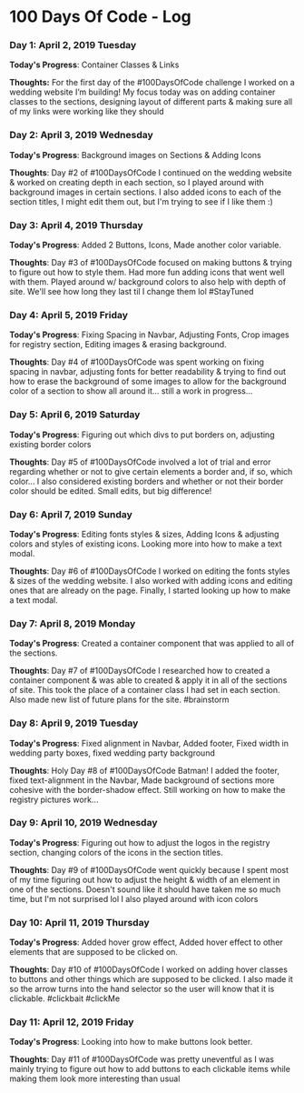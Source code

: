 # 100 Days Of Code - Log

### Day 1: April 2, 2019 Tuesday

**Today's Progress**: Container Classes & Links

**Thoughts:** For the first day of the #100DaysOfCode challenge I worked on a wedding website I’m building! My focus today was on adding container classes to the sections, designing layout of different parts & making sure all of my links were working like they should

<!-- **Link to work:** [Calculator App](http://www.example.com) -->

### Day 2: April 3, 2019 Wednesday

**Today's Progress**: Background images on Sections & Adding Icons

**Thoughts**: Day #2 of #100DaysOfCode I continued on the wedding website & worked on creating depth in each section, so I played around with background images in certain sections. I also added icons to each of the section titles, I might edit them out, but I'm trying to see if I like them :)

<!-- **Link(s) to work**: [Calculator App](http://www.example.com) -->

### Day 3: April 4, 2019 Thursday

**Today's Progress**: Added 2 Buttons, Icons, Made another color variable.

**Thoughts**: Day #3 of #100DaysOfCode focused on making buttons & trying to figure out how to style them. Had more fun adding icons that went well with them. Played around w/ background colors to also help with depth of site. We'll see how long they last til I change them lol #StayTuned

### Day 4: April 5, 2019 Friday

**Today's Progress**: Fixing Spacing in Navbar, Adjusting Fonts, Crop images for registry section, Editing images & erasing background.

**Thoughts**: Day #4 of #100DaysOfCode was spent working on fixing spacing in navbar, adjusting fonts for better readability & trying to find out how to erase the background of some images to allow for the background color of a section to show all around it... still a work in progress...

### Day 5: April 6, 2019 Saturday

**Today's Progress**: Figuring out which divs to put borders on, adjusting existing border colors

**Thoughts**: Day #5 of #100DaysOfCode involved a lot of trial and error regarding whether or not to give certain elements a border and, if so, which color... I also considered existing borders and whether or not their border color should be edited. Small edits, but big difference!

### Day 6: April 7, 2019 Sunday

**Today's Progress**: Editing fonts styles & sizes, Adding Icons & adjusting colors and styles of existing icons. Looking more into how to make a text modal.

**Thoughts**: Day #6 of #100DaysOfCode I worked on editing the fonts styles & sizes of the wedding website. I also worked with adding icons and editing ones that are already on the page. Finally, I started looking up how to make a text modal.

### Day 7: April 8, 2019 Monday

**Today's Progress**: Created a container component that was applied to all of the sections.

**Thoughts**: Day #7 of #100DaysOfCode I researched how to created a container component & was able to created & apply it in all of the sections of site. This took the place of a container class I had set in each section. Also made new list of future plans for the site. #brainstorm

### Day 8: April 9, 2019 Tuesday

**Today's Progress**: Fixed alignment in Navbar, Added footer, Fixed width in wedding party boxes, fixed wedding party background

**Thoughts**: Holy Day #8 of #100DaysOfCode Batman! I added the footer, fixed text-alignment in the Navbar, Made background of sections more cohesive with the border-shadow effect. Still working on how to make the registry pictures work...

### Day 9: April 10, 2019 Wednesday

**Today's Progress**: Figuring out how to adjust the logos in the registry section, changing colors of the icons in the section titles.

**Thoughts**: Day #9 of #100DaysOfCode went quickly because I spent most of my time figuring out how to adjust the height & width of an element in one of the sections. Doesn't sound like it should have taken me so much time, but I'm not surprised lol I also played around with icon colors

### Day 10: April 11, 2019 Thursday

**Today's Progress**: Added hover grow effect, Added hover effect to other elements that are supposed to be clicked on.

**Thoughts**: Day #10 of #100DaysOfCode I worked on adding hover classes to buttons and other things which are supposed to be clicked. I also made it so the arrow turns into the hand selector so the user will know that it is clickable. #clickbait #clickMe

### Day 11: April 12, 2019 Friday

**Today's Progress**: Looking into how to make buttons look better.

**Thoughts**: Day #11 of #100DaysOfCode was pretty uneventful as I was mainly trying to figure out how to add buttons to each clickable items while making them look more interesting than usual

<!-- **Link(s) to work**
1. [Find the Longest Word in a String](https://www.freecodecamp.com/challenges/find-the-longest-word-in-a-string)
2. [Title Case a Sentence](https://www.freecodecamp.com/challenges/title-case-a-sentence) -->
